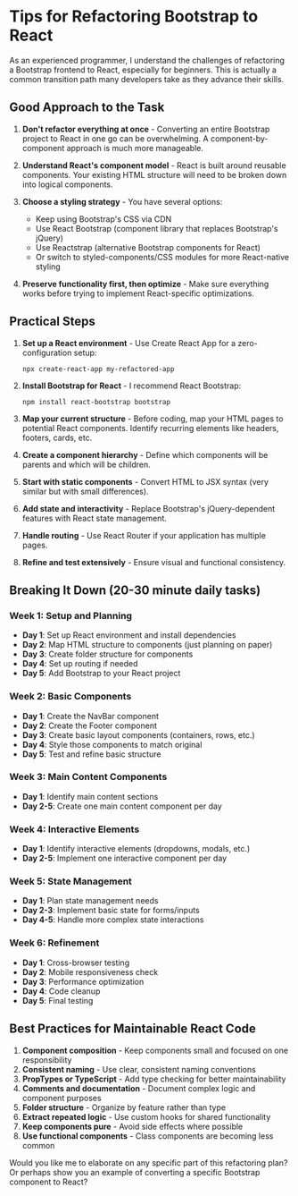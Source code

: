# Tips for Refactoring Bootstrap to React

As an experienced programmer, I understand the challenges of refactoring a Bootstrap frontend to React, especially for beginners. This is actually a common transition path many developers take as they advance their skills.

## Good Approach to the Task

1. **Don't refactor everything at once** - Converting an entire Bootstrap project to React in one go can be overwhelming. A component-by-component approach is much more manageable.

2. **Understand React's component model** - React is built around reusable components. Your existing HTML structure will need to be broken down into logical components.

3. **Choose a styling strategy** - You have several options:
   - Keep using Bootstrap's CSS via CDN
   - Use React Bootstrap (component library that replaces Bootstrap's jQuery)
   - Use Reactstrap (alternative Bootstrap components for React)
   - Or switch to styled-components/CSS modules for more React-native styling

4. **Preserve functionality first, then optimize** - Make sure everything works before trying to implement React-specific optimizations.

## Practical Steps

1. **Set up a React environment** - Use Create React App for a zero-configuration setup:
   ```
   npx create-react-app my-refactored-app
   ```

2. **Install Bootstrap for React** - I recommend React Bootstrap:
   ```
   npm install react-bootstrap bootstrap
   ```

3. **Map your current structure** - Before coding, map your HTML pages to potential React components. Identify recurring elements like headers, footers, cards, etc.

4. **Create a component hierarchy** - Define which components will be parents and which will be children.

5. **Start with static components** - Convert HTML to JSX syntax (very similar but with small differences).

6. **Add state and interactivity** - Replace Bootstrap's jQuery-dependent features with React state management.

7. **Handle routing** - Use React Router if your application has multiple pages.

8. **Refine and test extensively** - Ensure visual and functional consistency.

## Breaking It Down (20-30 minute daily tasks)

### Week 1: Setup and Planning
- **Day 1**: Set up React environment and install dependencies
- **Day 2**: Map HTML structure to components (just planning on paper)
- **Day 3**: Create folder structure for components
- **Day 4**: Set up routing if needed
- **Day 5**: Add Bootstrap to your React project

### Week 2: Basic Components  
- **Day 1**: Create the NavBar component
- **Day 2**: Create the Footer component
- **Day 3**: Create basic layout components (containers, rows, etc.)
- **Day 4**: Style those components to match original
- **Day 5**: Test and refine basic structure

### Week 3: Main Content Components
- **Day 1**: Identify main content sections
- **Day 2-5**: Create one main content component per day

### Week 4: Interactive Elements
- **Day 1**: Identify interactive elements (dropdowns, modals, etc.)
- **Day 2-5**: Implement one interactive component per day

### Week 5: State Management
- **Day 1**: Plan state management needs
- **Day 2-3**: Implement basic state for forms/inputs
- **Day 4-5**: Handle more complex state interactions

### Week 6: Refinement
- **Day 1**: Cross-browser testing
- **Day 2**: Mobile responsiveness check
- **Day 3**: Performance optimization
- **Day 4**: Code cleanup
- **Day 5**: Final testing

## Best Practices for Maintainable React Code

1. **Component composition** - Keep components small and focused on one responsibility
2. **Consistent naming** - Use clear, consistent naming conventions
3. **PropTypes or TypeScript** - Add type checking for better maintainability
4. **Comments and documentation** - Document complex logic and component purposes
5. **Folder structure** - Organize by feature rather than type
6. **Extract repeated logic** - Use custom hooks for shared functionality
7. **Keep components pure** - Avoid side effects where possible
8. **Use functional components** - Class components are becoming less common

Would you like me to elaborate on any specific part of this refactoring plan? Or perhaps show you an example of converting a specific Bootstrap component to React?